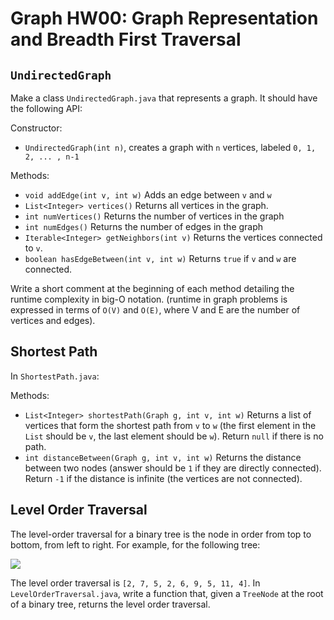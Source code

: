 # Graph HW00: Graph Representation and Breadth First Traversal

## `UndirectedGraph`

Make a class `UndirectedGraph.java` that represents a graph. It should have the following API:

Constructor:
- `UndirectedGraph(int n)`, creates a graph with `n` vertices, labeled `0, 1, 2, ... , n-1`

Methods:
- `void addEdge(int v, int w)` Adds an edge between `v` and `w`
- `List<Integer> vertices()` Returns all vertices in the graph.
- `int numVertices()` Returns the number of vertices in the graph
- `int numEdges()` Returns the number of edges in the graph
- `Iterable<Integer> getNeighbors(int v)` Returns the vertices connected to `v`.
- `boolean hasEdgeBetween(int v, int w)` Returns `true` if `v` and `w` are connected.

Write a short comment at the beginning of each method detailing the runtime complexity in big-O notation. (runtime in graph problems is expressed in terms of `O(V)` and `O(E)`, where V and E are the number of vertices and edges).

## Shortest Path

In `ShortestPath.java`:

Methods:
- `List<Integer> shortestPath(Graph g, int v, int w)` Returns a list of vertices that form the shortest path from `v` to `w` (the first element in the `List` should be `v`, the last element should be `w`). Return `null` if there is no path.
- `int distanceBetween(Graph g, int v, int w)` Returns the distance between two nodes (answer should be `1` if they are directly connected). Return `-1` if the distance is infinite (the vertices are not connected).

## Level Order Traversal

The level-order traversal for a binary tree is the node in order from top to bottom, from left to right. For example, for the following tree:

![](https://upload.wikimedia.org/wikipedia/commons/thumb/f/f7/Binary_tree.svg/192px-Binary_tree.svg.png)

The level order traversal is `[2, 7, 5, 2, 6, 9, 5, 11, 4]`. In `LevelOrderTraversal.java`, write a function that, given a `TreeNode` at the root of a binary tree, returns the level order traversal.